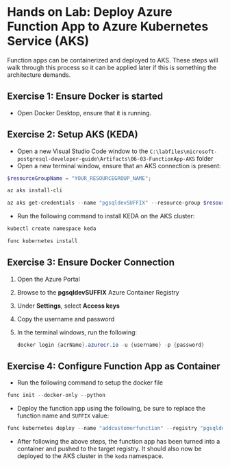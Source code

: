 # Hands on Lab: Deploy Azure Function App to Azure Kubernetes Service (AKS)

Function apps can be containerized and deployed to AKS.  These steps will walk through this process so it can be applied later if this is something the architecture demands.

## Exercise 1: Ensure Docker is started

- Open Docker Desktop, ensure that it is running.

## Exercise 2: Setup AKS (KEDA)

- Open a new Visual Studio Code window to the `C:\labfiles\microsoft-postgresql-developer-guide\Artifacts\06-03-FunctionApp-AKS` folder
- Open a new terminal window, ensure that an AKS connection is present:

```Powershell
$resourceGroupName = "YOUR_RESOURCEGROUP_NAME";

az aks install-cli

az aks get-credentials --name "pgsqldevSUFFIX" --resource-group $resourceGroupName
```

- Run the following command to install KEDA on the AKS cluster:

```PowerShell
kubectl create namespace keda

func kubernetes install
```

## Exercise 3: Ensure Docker Connection

1. Open the Azure Portal
2. Browse to the **pgsqldevSUFFIX** Azure Container Registry
3. Under **Settings**, select **Access keys**
4. Copy the username and password
5. In the terminal windows, run the following:

    ```powershell
    docker login {acrName}.azurecr.io -u {username} -p {password}
    ```

## Exercise 4: Configure Function App as Container

- Run the following command to setup the docker file

```PowerShell
func init --docker-only --python
```

- Deploy the function app using the following, be sure to replace the function name and `SUFFIX` value:

```PowerShell
func kubernetes deploy --name "addcustomerfunction" --registry "pgsqldevSUFFIX.azurecr.io"
```

- After following the above steps, the function app has been turned into a container and pushed to the target registry.  It should also now be deployed to the AKS cluster in the `keda` namespace.
